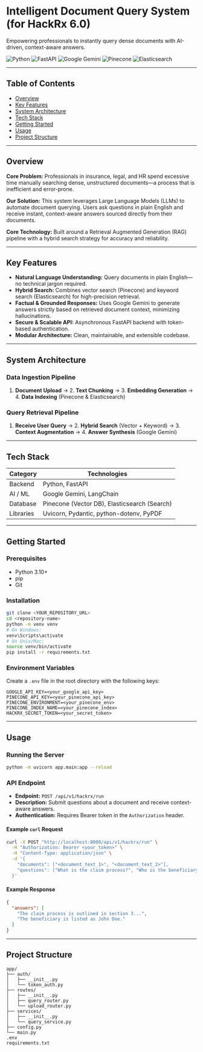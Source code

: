 # Intelligent Document Query System (for HackRx 6.0)

Empowering professionals to instantly query dense documents with AI-driven, context-aware answers.

![Python](https://img.shields.io/badge/Python-3.10%2B-blue?logo=python)
![FastAPI](https://img.shields.io/badge/FastAPI-async-green?logo=fastapi)
![Google Gemini](https://img.shields.io/badge/Google%20Gemini-LLM-yellow?logo=google)
![Pinecone](https://img.shields.io/badge/Pinecone-VectorDB-4B8BBE?logo=pinecone)
![Elasticsearch](https://img.shields.io/badge/Elasticsearch-Search-orange?logo=elasticsearch)

---

## Table of Contents
- [Overview](#overview)
- [Key Features](#key-features)
- [System Architecture](#system-architecture)
- [Tech Stack](#tech-stack)
- [Getting Started](#getting-started)
- [Usage](#usage)
- [Project Structure](#project-structure)


---

## Overview
**Core Problem:** Professionals in insurance, legal, and HR spend excessive time manually searching dense, unstructured documents—a process that is inefficient and error-prone.

**Our Solution:** This system leverages Large Language Models (LLMs) to automate document querying. Users ask questions in plain English and receive instant, context-aware answers sourced directly from their documents.

**Core Technology:** Built around a Retrieval Augmented Generation (RAG) pipeline with a hybrid search strategy for accuracy and reliability.

---

## Key Features
- **Natural Language Understanding:** Query documents in plain English—no technical jargon required.
- **Hybrid Search:** Combines vector search (Pinecone) and keyword search (Elasticsearch) for high-precision retrieval.
- **Factual & Grounded Responses:** Uses Google Gemini to generate answers strictly based on retrieved document context, minimizing hallucinations.
- **Secure & Scalable API:** Asynchronous FastAPI backend with token-based authentication.
- **Modular Architecture:** Clean, maintainable, and extensible codebase.

---

## System Architecture
### Data Ingestion Pipeline
1. **Document Upload** → 2. **Text Chunking** → 3. **Embedding Generation** → 4. **Data Indexing** (Pinecone & Elasticsearch)

### Query Retrieval Pipeline
1. **Receive User Query** → 2. **Hybrid Search** (Vector + Keyword) → 3. **Context Augmentation** → 4. **Answer Synthesis** (Google Gemini)

---

## Tech Stack

| Category    | Technologies                                 |
|-------------|----------------------------------------------|
| Backend     | Python, FastAPI                              |
| AI / ML     | Google Gemini, LangChain                     |
| Database    | Pinecone (Vector DB), Elasticsearch (Search) |
| Libraries   | Uvicorn, Pydantic, python-dotenv, PyPDF      |

---

## Getting Started

### Prerequisites
- Python 3.10+
- pip
- Git



### Installation
```bash
git clone <YOUR_REPOSITORY_URL>
cd <repository-name>
python -m venv venv
# On Windows:
venv\Scripts\activate
# On Unix/Mac:
source venv/bin/activate
pip install -r requirements.txt
```


### Environment Variables
Create a `.env` file in the root directory with the following keys:
```
GOOGLE_API_KEY=<your_google_api_key>
PINECONE_API_KEY=<your_pinecone_api_key>
PINECONE_ENVIRONMENT=<your_pinecone_env>
PINECONE_INDEX_NAME=<your_pinecone_index>
HACKRX_SECRET_TOKEN=<your_secret_token>
```

---

## Usage

### Running the Server
```bash
python -m uvicorn app.main:app --reload
```



### API Endpoint
- **Endpoint:** `POST /api/v1/hackrx/run`
- **Description:** Submit questions about a document and receive context-aware answers.
- **Authentication:** Requires Bearer token in the `Authorization` header.



#### Example `curl` Request
```bash
curl -X POST "http://localhost:8000/api/v1/hackrx/run" \
  -H "Authorization: Bearer <your_token>" \
  -H "Content-Type: application/json" \
  -d '{
    "documents": ["<document_text_1>", "<document_text_2>"],
    "questions": ["What is the claim process?", "Who is the beneficiary?"]
  }'
```

#### Example Response
```json
{
  "answers": [
    "The claim process is outlined in section 3...",
    "The beneficiary is listed as John Doe."
  ]
}
```



---
## Project Structure
```text
app/
├── auth/
│   ├── __init__.py
│   └── token_auth.py
├── routes/
│   ├── __init__.py
│   ├── query_router.py
│   └── upload_router.py
├── services/
│   ├── __init__.py
│   └── query_service.py
├── config.py
└── main.py
.env
requirements.txt
```

